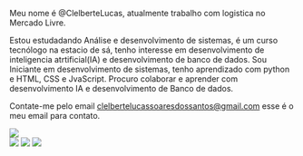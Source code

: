 Meu nome é @ClelberteLucas, 
atualmente trabalho com logistica no Mercado Livre.

Estou estudadando Análise e desenvolvimento de sistemas, é um curso tecnólogo na estacio de sá,
tenho interesse em desenvolvimento de inteligencia atrtificial(IA) e desenvolvimento de banco de dados.
Sou Iniciante em desenvolvimento de sistemas, tenho aprendizado com python e HTML, CSS e JvaScript.
Procuro colaborar e aprender com desenvolvimento IA e desenvolvimento de Banco de dados.

Contate-me pelo email clelbertelucassoaresdossantos@gmail.com esse é o meu email para contato.

<div>
   <link rel="stylesheet" type='text/css' href="https://cdn.jsdelivr.net/gh/devicons/devicon@latest/devicon.min.css" />
   <i class="devicon-threedsmax-plain colorido"</i>
   <img src="https://cdn.jsdelivr.net/gh/devicons/devicon@latest/icons/threedsmax/threedsmax-original.svg" />
          
        
        
</div>
      

        
          
<div>
  <a href = "mailto:clelbertelucassoaresdossantos@gmail.com"><img src="https://img.shields.io/badge/Gmail-D14836?style=for-the-badge&logo=gmail&logoColor=white"></a>
  <a href = "https://www.linkedin.com/in/clelberte-lucas-soares-dos-santos-2109a9280?utm_source=share&utm_campaign=share_via&utm_content=profile&utm_medium=android_app"><img src="https://img.shields.io/badge/LinkedIn-0077B5?style=for-the-badge&logo=linkedin&logoColor=white"></a>
  <a href = "https://wa.me/5531995405035"><img src="https://img.shields.io/badge/WhatsApp-25D366?style=for-the-badge&logo=whatsapp&logoColor=white"></a>
</div>


            
          

          

          
